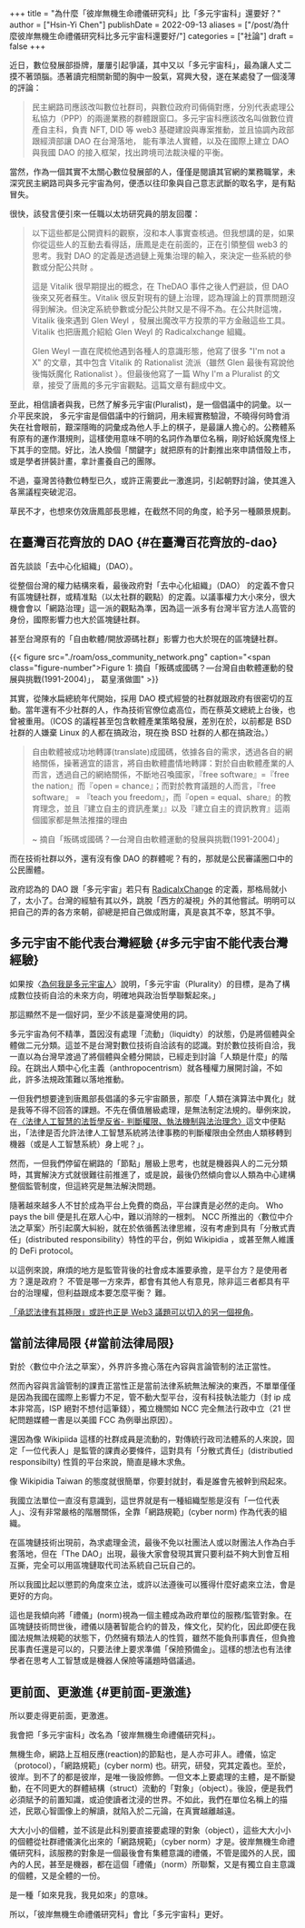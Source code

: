 +++
title = "為什麼「彼岸無機生命禮儀研究科」比「多元宇宙科」還要好？"
author = ["Hsin-Yi Chen"]
publishDate = 2022-09-13
aliases = ["/post/為什麼彼岸無機生命禮儀研究科比多元宇宙科還要好/"]
categories = ["社論"]
draft = false
+++

近日，數位發展部掛牌，屢屢引起爭議，其中又以「多元宇宙科」，最為讓人丈二摸不著頭腦。憑著讀完相關新聞的胸中一股氣，寫興大發，遂在某處發了一個淺薄的評論：

> 民主網路司應該改叫數位社群司，與數位政府司倆倆對應，分別代表處理公私協力（PPP）的兩邊業務的群體跟窗口。多元宇宙科應該改名叫做數位資產自主科，負責 NFT, DID 等 web3 基礎建設與專案推動，並且協調內政部跟經濟部讓 DAO 在台灣落地， 能有準法人實體，以及在國際上建立 DAO 與我國 DAO 的接入框架，找出跨境司法裁決權的平衡。

當然，作為一個其實不太關心數位發展部的人，僅僅是閱讀其官網的業務職掌，未深究民主網路司與多元宇宙為何，便憑以往印象與自己意志武斷的取名字，是有點冒失。

很快，該發言便引來一任職以太坊研究員的朋友回覆：

> 以下這些都是公開資料的觀察，沒和本人事實查核過。但我想講的是，如果你從這些人的互動去看得話，唐鳳是走在前面的，正在引領整個 web3 的思考。我對 DAO 的定義是透過鏈上蒐集治理的輸入，來決定一些系統的參數或分配公共財 。
>
> 這是 Vitalik 很早期提出的概念，在 TheDAO 事件之後人們避談，但 DAO 後來又死者蘇生。Vitalik 很反對現有的鏈上治理，認為理論上的買票問題沒得到解決。但決定系統參數或分配公共財又是不得不為。在公共財這塊， Vitalik 後來遇到 Glen Weyl ，發展出魔改平方投票的平方金融這些工具。Vitalik 也把唐鳳介紹給 Glen Weyl 的 Radicalxchange 組織。
>
> Glen Weyl 一直在爬梳他遇到各種人的意識形態，他寫了很多 "I'm not a X" 的文章，其中包含 Vitalik 的 Rationalist 流派（雖然 Glen 最後有寫說他後悔妖魔化 Rationalist ）。但最後他寫了一篇 Why I'm a Pluralist 的文章，接受了唐鳳的多元宇宙觀點。這篇文章有翻成中文。

至此，相信讀者與我，已然了解多元宇宙(Pluralist)，是一個倡議中的詞彙。以一介平民來說， 多元宇宙是個倡議中的行銷詞，用未經實務驗證，不曉得何時會消失在社會眼前，艱深隱晦的詞彙成為他人手上的棋子，是最讓人擔心的。公務體系有原有的運作潛規則，這樣使用意味不明的名詞作為單位名稱，剛好給妖魔鬼怪上下其手的空間。好比，法人換個「關鍵字」就把原有的計劃推出來申請借殼上市，或是學者拼裝計畫，拿計畫養自己的團隊。

不過，臺灣苦待數位轉型已久，或許正需要此一激進詞，引起朝野討論，使其進入各黨議程突破泥沼。

草民不才，也想來仿效唐鳳部長思維，在截然不同的角度，給予另一種願景規劃。


## 在臺灣百花齊放的 DAO {#在臺灣百花齊放的-dao}

首先談談「去中心化組織」（DAO）。

從整個台灣的權力結構來看，最後政府對「去中心化組織」（DAO） 的定義不會只有區塊鏈社群，或精准點（以太社群的觀點）的定義。以議事權力大小來分，很大機會會以「網路治理」這一派的觀點為準，因為這一派多有台灣半官方法人高管的身份，國際影響力也大於區塊鏈社群。

甚至台灣原有的「自由軟體/開放源碼社群」影響力也大於現在的區塊鏈社群。

{{< figure src="./roam/oss_community_network.png" caption="<span class=\"figure-number\">Figure 1: </span>摘自「叛碼或國碼？—台灣自由軟體運動的發展與挑戰(1991-2004)」， 葛皇濱做圖" >}}

其實，從陳水扁總統年代開始，採用 DAO 模式經營的社群就跟政府有很密切的互動。當年還有不少社群的人，作為技術官僚位處高位，而在蔡英文總統上台後，也曾被重用。（ICOS 的議程甚至包含軟體產業策略發展，差別在於，以前都是 BSD 社群的人嫌棄 Linux 的人都在搞政治，現在換 BSD 社群的人都在搞政治。）

> 自由軟體被成功地轉譯(translate)成國碼，依據各自的需求，透過各自的網絡關係，操著適宜的語言，將自由軟體盡情地轉譯：對於自由軟體產業的人而言，透過自己的網絡關係，不斷地召喚國家，『free software』=『free the nation』而『open = chance』；而對於教育議題的人而言，『free software』 = 『teach you freedom』，而『open = equal、share』的教育理念，並且『建立自主的資訊產業」』以及『建立自主的資訊教育』這兩個國家都是無法推擋的理由
>
> ~ 摘自「叛碼或國碼？—台灣自由軟體運動的發展與挑戰(1991-2004)」

而在技術社群以外，還有沒有像 DAO 的群體呢？有的，那就是公民審議圈口中的公民團體。

政府認為的 DAO 跟「多元宇宙」若只有 [RadicalxChange](https://pdis.nat.gov.tw/zh-TW/blog/%E7%82%BA%E4%BD%95%E6%88%91%E6%98%AF%E5%A4%9A%E5%85%83%E5%AE%87%E5%AE%99%E4%BA%BA/) 的定義，那格局就小了，太小了。台灣的經驗有其以外，跳脫「西方的凝視」外的其他嘗試。明明可以把自己的弄的各方來朝，卻總是把自己做成附庸，真是哀其不幸，怒其不爭。


## 多元宇宙不能代表台灣經驗 {#多元宇宙不能代表台灣經驗}

如果按〈[為何我是多元宇宙人](https://pdis.nat.gov.tw/zh-TW/blog/%E7%82%BA%E4%BD%95%E6%88%91%E6%98%AF%E5%A4%9A%E5%85%83%E5%AE%87%E5%AE%99%E4%BA%BA/)〉說明，「多元宇宙（Plurality）的目標，是為了構成數位技術自洽的未來方向，明確地與政治哲學聯繫起來。」

那這顯然不是一個好詞，至少不該是臺灣使用的詞。

多元宇宙為何不精準，蓋因沒有處理「流動」（liquidty）的狀態，仍是將個體與全體做二元分類。這並不是台灣對數位技術自洽該有的認識。對於數位技術自洽，我一直以為台灣早渡過了將個體與全體分開談，已經走到討論「人類是什麼」的階段。在跳出人類中心化主義（anthropocentrism）就各種權力展開討論，不如此，許多法規政策難以落地推動。

一但我們想要達到唐鳳部長倡議的多元宇宙願景，那麼「人類在演算法中異化」就是我等不得不回答的課題。不先在價值層級處理，是無法制定法規的。舉例來說，在[〈法律人工智慧的法哲學反省- 判斷權限、執法機制與法治理念〉](https://www.ea.sinica.edu.tw/QDown.ashx?ID=6975)這文中便點出，「法律是否允許法律人工智慧系統將法律事務的判斷權限由全然由人類移轉到機器（或是人工智慧系統）身上呢？」。

然而，一但我們停留在網路的「節點」層級上思考，也就是機器與人的二元分類時，其實解決方式就很難往前推進了，或是說，最後仍然傾向會以人類為中心建構整個監管制度，但這終究是無法解決問題。

隨著越來越多人不甘於成為平台上免費的商品，平台課責是必然的走向。 Who pays the bill 便是扎在眾人心中，難以消除的一根刺。
NCC 所推出的〈數位中介法之草案〉所引起廣大糾紛，就在於依循舊法律思維，沒有考慮到具有「分散式責任」(distributed responsibility）特性的平台，例如 Wikipidia ，或甚至無人維護的 DeFi protocol。

以這例來說，麻煩的地方是監管背後的社會成本誰要承擔，是平台方？是使用者方？還是政府？ 不管是哪一方來弄，都會有其他人有意見，除非這三者都具有平台的治理權，但利益跟成本要怎麼平衡？ 難。

[「承認法律有其極限」或許也正是 Web3 議題可以切入的另一個視角](https://hychen.me/post/web-3-%E7%94%A2%E6%A5%AD%E9%9C%80%E8%A6%81%E6%95%B8%E4%BD%8D%E4%B8%AD%E4%BB%8B%E6%B3%95%E9%80%99%E6%A8%A3%E7%AB%8B%E6%B3%95%E7%B2%BE%E7%A5%9E%E7%9A%84%E6%B3%95%E8%A6%8F/)。


## 當前法律局限 {#當前法律局限}

對於〈數位中介法之草案〉，外界許多擔心落在內容與言論管制的法正當性。

然而內容與言論管制的課責正當性正是當前法律系統無法解決的東西，不單單僅僅是因為我國在國際上影響力不足，管不動大型平台，沒有科技執法能力（封 ip 成本非常高，ISP 絕對不想付這筆錢），獨立機關如 NCC 完全無法行政中立（21 世紀問題媒體一書是以美國 FCC 為例舉出原因）。

還因為像 Wikipiida 這樣的社群成員是流動的，對傳統行政司法體系的人來說，固定「一位代表人」是監管的課責必要條件，這對具有「分散式責任」(distributied responsibilty) 性質的平台來說，簡直是緣木求魚。

像 Wikipidia Taiwan 的態度就很簡單，你要封就封，看是誰會先被幹到飛起來。

我國立法單位一直沒有意識到，這世界就是有一種組織型態是沒有「一位代表人」、沒有非常嚴格的階層關係，全靠「網路規範」(cyber norm) 作為代表的組織。

在區塊鏈技術出現前，為求處理金流，最後不免以社團法人或以財團法人作為白手套落地，但在「The DAO」出現，最後大家會發現其實只要利益不夠大到會互相互撕，完全可以用區塊鏈取代司法系統自己玩自己的。

所以我國比起以懲罰的角度來立法，或許以法遵後可以獲得什麼好處來立法，會是更好的方向。

這也是我傾向將「禮儀」(norm)視為一個主體成為政府單位的服務/監管對象。在區塊鏈技術問世後，禮儀以隨著智能合約的普及，條文化，契約化，因此即便在我國法規無法規範的狀態下，仍然擁有類法人的性質，雖然不能負刑事責任，但負擔民事責任還是可以的，只要法律上要求準備「保險預備金」。這樣的想法也有法律學者在思考人工智慧或是機器人保險等議題時倡議過。


## 更前面、更激進 {#更前面-更激進}

所以要走得更前面，更激進。

我會把「多元宇宙科」改名為「彼岸無機生命禮儀研究科」。

無機生命，網路上互相反應(reaction)的節點也，是人亦可非人。禮儀，協定（protocol），「網路規範」(cyber norm) 也。研究，研發，究其定義也。至於，彼岸。到不了的都是彼岸，是唯一後設修飾。一但文本上要處理的主體，是不斷變動，在不同更大的群體結構（struct）流動的「對象」（object）。後設，便是我們必須賦予的前置知識，或迫使讀者沈浸的世界。不如此，我們在單位名稱上的描述，民眾心智圖像上的解讀，就陷入於二元論，在真實越離越遠。

大大小小的個體，並不該是此科別要直接要處理的對象（object），這些大大小小的個體從社群禮儀演化出來的「網路規範」（cyber norm）才是。彼岸無機生命禮儀研究科，該服務的對象是一個最後會有集體意識的禮儀，不管是國外的人民，國內的人民，甚至是機器，都在這個「禮儀」（norm）所聯繫，又是有獨立自主意識的個體，又是全體的一份。

是一種「如來見我，我見如來」的意味。

所以，「彼岸無機生命禮儀研究科」會比「多元宇宙科」更好。
